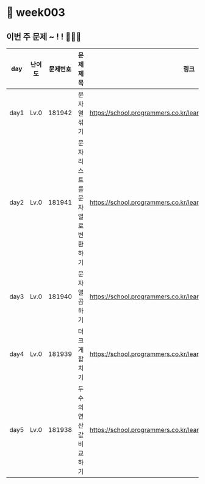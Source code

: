 # 📌 week003
## 이번 주 문제 ~ ! ! 💪💪💪
| day  | 난이도 | 문제번호     | 문제제목          |링크|
|------|-----|------|---------------|--|
| day1 |Lv.0|181942| 문자열 섞기      | https://school.programmers.co.kr/learn/courses/30/lessons/181942 |
| day2 |Lv.0|181941| 문자 리스트를 문자열로 변환하기     | https://school.programmers.co.kr/learn/courses/30/lessons/181941 |
| day3 |Lv.0|181940| 문자열 곱하기 | https://school.programmers.co.kr/learn/courses/30/lessons/181940 |
| day4 |Lv.0|181939| 더 크게 합치기 | https://school.programmers.co.kr/learn/courses/30/lessons/181939 |
| day5 |Lv.0|181938| 두 수의 연산값 비교하기    | https://school.programmers.co.kr/learn/courses/30/lessons/181938 |